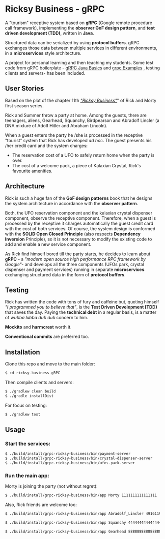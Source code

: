 Ricksy Business - gRPC
======================

A "tourism" receptive system based on **gRPC** (Google remote procedure call framework), implementing the **observer GoF design pattern**, and **test driven development (TDD)**, written in **Java**.

Structured data can be serialized by using **protocol buffers**. gRPC exchanges those data between multiple services in different environments, in a **microservices** style architecture.

A project for personal learning and then teaching my students. Some test code from gRPC boilerplate - [gRPC Java Basics](https://grpc.io/docs/tutorials/basic/java/ "gRPC Java Basics") and [grpc Examples](https://github.com/grpc/grpc-java/blob/master/examples/README.md "gRPC examples on github") , testing clients and servers- has been included.

## User Stories

Based on the plot of the chapter 11th [_"Ricksy Business"_](https://rickandmorty.fandom.com/wiki/Ricksy_Business "Ricksy business fandom page")" of Rick and Morty first season series.

Rick and Summer throw a party at home. Among the guests, there are teenagers, aliens, Gearhead, Squanchy, Birdpearson and Abradolf Lincler (a DNA mixture of Adolf Hitler and Abraham Lincoln).

When a guest enters the party he /she is processed in the receptive "tourist" system that Rick has developed _ad hoc_. The guest presents his /her credit card and the system charges:

 - The reservation cost of a UFO to safely return home when the party is over.
 - The cost of a welcome pack, a piece of Kalaxian Crystal, Rick's favourite amenities.

## Architecture

Rick is such a huge fan of the **GoF design patterns** book that he designs the system architecture in accordance with the **observer pattern**. 

Both, the UFO reservation component and the kalaxian crystal dispenser component, observe the receptive component. Therefore, when a guest is processed by the receptive it charges automatically the guest credit card with the cost of both services. Of course, the system design is conformed with the **SOLID Open Closed Principle** (also respects **Dependency Inversion** Principle), so it is not necessary to modify the existing code to add and enable a new service component.  

As Rick find himself bored till the party starts, he decides to learn about **gRPC** - a _"modern open source high performance RPC framework by Google"_- and develops all the three components (UFOs park, crystal dispenser and payment services) running in separate **microservices** exchanging structured data in the form of **protocol buffers**.

## Testing

Rick has written the code with tons of fury and caffeine but, quoting himself _"I programmed you to believe that"_, is the **Test Driven Development (TDD)** that saves the day. Paying the **technical debt** in a regular basis, is a matter of _wubba lubba dub dub_ concern to him.

**Mockito** and **harmcrest** worth it.

**Conventional commits** are preferred too.


## Installation

Clone this repo and move to the main folder:

```bash
$ cd ricksy-business-gRPC
```
Then compile clients and servers:

``` bash
$ ./gradlew clean build
$ ./gradle installDist
```

For focus on testing:

``` bash
$ ./gradlew test
```

## Usage

### Start the services:

``` bash
$ ./build/install/grpc-ricksy-business/bin/payment-server
$ ./build/install/grpc-ricksy-business/bin/crystal-dispenser-server
$ ./build/install/grpc-ricksy-business/bin/ufos-park-server
```

### Run the main app:

Morty is joining the party (not without regret):

``` bash
$ ./build/install/grpc-ricksy-business/bin/app Morty 1111111111111111
```

Also, Rick friends are welcome too:

``` bash
$ ./build/install/grpc-ricksy-business/bin/app Abradolf_Lincler 4916119711304546

$ ./build/install/grpc-ricksy-business/bin/app Squanchy 4444444444444444

$ ./build/install/grpc-ricksy-business/bin/app Gearhead 8888888888888888
```
